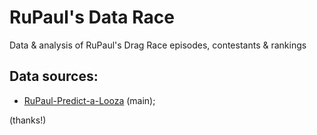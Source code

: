 # RuPaul's Data Race 
Data & analysis of RuPaul's Drag Race episodes, contestants  &amp; rankings

## Data sources:
- [RuPaul-Predict-a-Looza](https://shiraamitchell.github.io/rpdr) (main);

(thanks!)